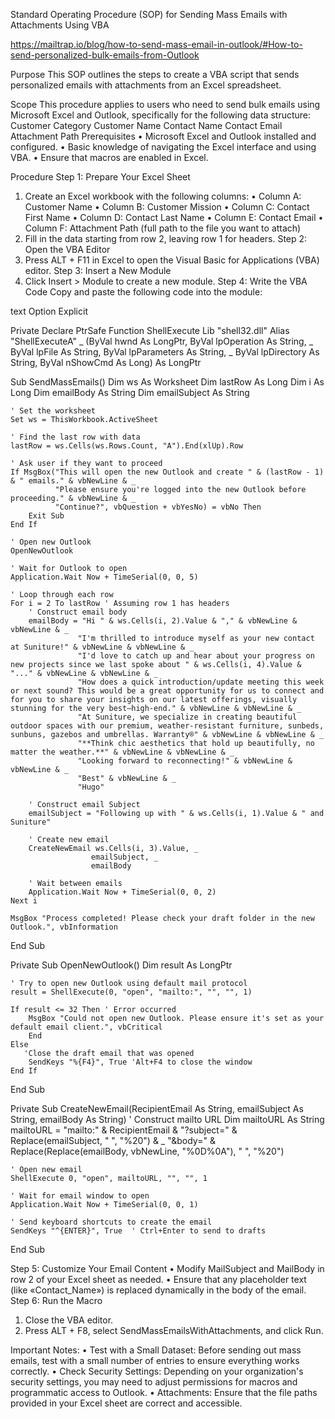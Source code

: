 Standard Operating Procedure (SOP) for Sending Mass Emails with Attachments Using VBA

https://mailtrap.io/blog/how-to-send-mass-email-in-outlook/#How-to-send-personalized-bulk-emails-from-Outlook

Purpose
This SOP outlines the steps to create a VBA script that sends personalized emails with attachments from an Excel spreadsheet.

Scope
This procedure applies to users who need to send bulk emails using Microsoft Excel and Outlook, specifically for the following data structure:
Customer Category	Customer Name	Contact Name	Contact Email	Attachment Path
Prerequisites
•	Microsoft Excel and Outlook installed and configured.
•	Basic knowledge of navigating the Excel interface and using VBA.
•	Ensure that macros are enabled in Excel.

Procedure
Step 1: Prepare Your Excel Sheet
1.	Create an Excel workbook with the following columns:
•	Column A: Customer Name
•	Column B: Customer Mission
•	Column C: Contact First Name
•	Column D: Contact Last Name
•	Column E: Contact Email
•	Column F: Attachment Path (full path to the file you want to attach)
2.	Fill in the data starting from row 2, leaving row 1 for headers.
Step 2: Open the VBA Editor
1.	Press ALT + F11 in Excel to open the Visual Basic for Applications (VBA) editor.
Step 3: Insert a New Module
1.	Click Insert > Module to create a new module.
Step 4: Write the VBA Code
Copy and paste the following code into the module:

text
Option Explicit

Private Declare PtrSafe Function ShellExecute Lib "shell32.dll" Alias "ShellExecuteA" _
    (ByVal hwnd As LongPtr, ByVal lpOperation As String, _
    ByVal lpFile As String, ByVal lpParameters As String, _
    ByVal lpDirectory As String, ByVal nShowCmd As Long) As LongPtr

Sub SendMassEmails()
    Dim ws As Worksheet
    Dim lastRow As Long
    Dim i As Long
    Dim emailBody As String
    Dim emailSubject As String
    
    ' Set the worksheet
    Set ws = ThisWorkbook.ActiveSheet
    
    ' Find the last row with data
    lastRow = ws.Cells(ws.Rows.Count, "A").End(xlUp).Row
    
    ' Ask user if they want to proceed
    If MsgBox("This will open the new Outlook and create " & (lastRow - 1) & " emails." & vbNewLine & _
              "Please ensure you're logged into the new Outlook before proceeding." & vbNewLine & _
              "Continue?", vbQuestion + vbYesNo) = vbNo Then
        Exit Sub
    End If
    
    ' Open new Outlook
    OpenNewOutlook
    
    ' Wait for Outlook to open
    Application.Wait Now + TimeSerial(0, 0, 5)
    
    ' Loop through each row
    For i = 2 To lastRow ' Assuming row 1 has headers
        ' Construct email body
        emailBody = "Hi " & ws.Cells(i, 2).Value & "," & vbNewLine & vbNewLine & _
                   "I'm thrilled to introduce myself as your new contact at Suniture!" & vbNewLine & vbNewLine & _
                   "I'd love to catch up and hear about your progress on new projects since we last spoke about " & ws.Cells(i, 4).Value & "..." & vbNewLine & vbNewLine & _
                   "How does a quick introduction/update meeting this week or next sound? This would be a great opportunity for us to connect and for you to share your insights on our latest offerings, visually stunning for the very best—high-end." & vbNewLine & vbNewLine & _
                   "At Suniture, we specialize in creating beautiful outdoor spaces with our premium, weather-resistant furniture, sunbeds, sunbuns, gazebos and umbrellas. Warranty®" & vbNewLine & vbNewLine & _
                   "**Think chic aesthetics that hold up beautifully, no matter the weather.**" & vbNewLine & vbNewLine & _
                   "Looking forward to reconnecting!" & vbNewLine & vbNewLine & _
                   "Best" & vbNewLine & _
                   "Hugo"
        
        ' Construct email Subject
        emailSubject = "Following up with " & ws.Cells(i, 1).Value & " and Suniture"
                   
        ' Create new email
        CreateNewEmail ws.Cells(i, 3).Value, _
                      emailSubject, _
                      emailBody
        
        ' Wait between emails
        Application.Wait Now + TimeSerial(0, 0, 2)
    Next i
    
    MsgBox "Process completed! Please check your draft folder in the new Outlook.", vbInformation
End Sub

Private Sub OpenNewOutlook()
    Dim result As LongPtr
    
    ' Try to open new Outlook using default mail protocol
    result = ShellExecute(0, "open", "mailto:", "", "", 1)
    
    If result <= 32 Then ' Error occurred
        MsgBox "Could not open new Outlook. Please ensure it's set as your default email client.", vbCritical
        End
    Else
       'Close the draft email that was opened
        SendKeys "%{F4}", True 'Alt+F4 to close the window
    End If
End Sub

Private Sub CreateNewEmail(RecipientEmail As String, emailSubject As String, emailBody As String)
    ' Construct mailto URL
    Dim mailtoURL As String
    mailtoURL = "mailto:" & RecipientEmail & "?subject=" & Replace(emailSubject, " ", "%20") & _
                "&body=" & Replace(Replace(emailBody, vbNewLine, "%0D%0A"), " ", "%20")
    
    ' Open new email
    ShellExecute 0, "open", mailtoURL, "", "", 1
    
    ' Wait for email window to open
    Application.Wait Now + TimeSerial(0, 0, 1)
    
    ' Send keyboard shortcuts to create the email
    SendKeys "^{ENTER}", True  ' Ctrl+Enter to send to drafts
End Sub





Step 5: Customize Your Email Content
•	Modify MailSubject and MailBody in row 2 of your Excel sheet as needed.
•	Ensure that any placeholder text (like «Contact_Name») is replaced dynamically in the body of the email.
Step 6: Run the Macro
1.	Close the VBA editor.
2.	Press ALT + F8, select SendMassEmailsWithAttachments, and click Run.

Important Notes:
•	Test with a Small Dataset: Before sending out mass emails, test with a small number of entries to ensure everything works correctly.
•	Check Security Settings: Depending on your organization's security settings, you may need to adjust permissions for macros and programmatic access to Outlook.
•	Attachments: Ensure that the file paths provided in your Excel sheet are correct and accessible.

